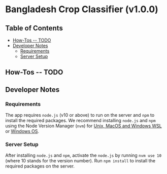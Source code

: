 # Bangladesh Crop Classifier (v1.0.0)

<!-- START doctoc generated TOC please keep comment here to allow auto update -->
<!-- DON'T EDIT THIS SECTION, INSTEAD RE-RUN doctoc TO UPDATE -->
## Table of Contents

- [How-Tos -- TODO](#how-tos----todo)
- [Developer Notes](#developer-notes)
  - [Requirements](#requirements)
  - [Server Setup](#server-setup)

<!-- END doctoc generated TOC please keep comment here to allow auto update -->

## How-Tos -- TODO
## Developer Notes
### Requirements
The app requires `node.js` (v10 or above) to run on the server and `npm` to install the required packages. We recommend installing `node.js` and `npm` using the Node Version Manager (`nvm`) for [Unix, MacOS and Windows WSL](https://github.com/nvm-sh/nvm) or [Windows OS](https://github.com/coreybutler/nvm-windows).

### Server Setup
After installing `node.js` and `npm`, activate the `node.js` by running `nvm use 10` (where 10 stands for the version number). Run `npm install` to install the required packages on the server.